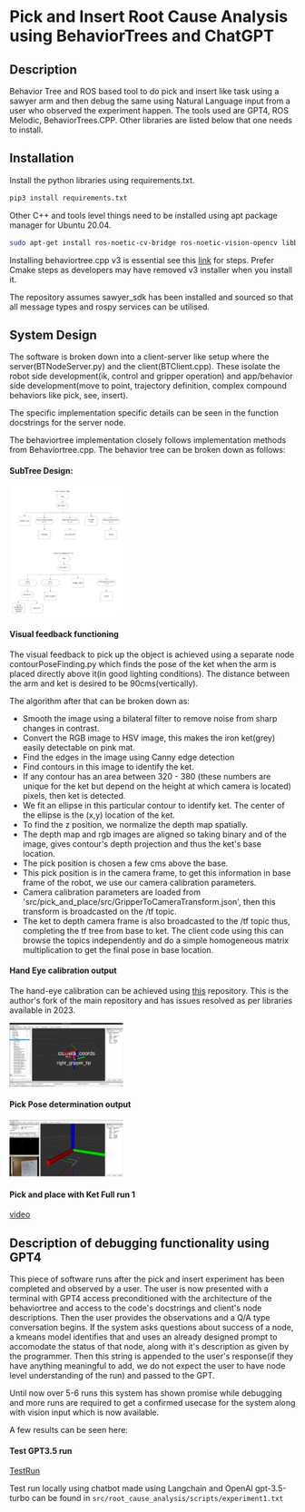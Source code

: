 # Pick and Insert Root Cause Analysis using BehaviorTrees and ChatGPT

## Description

Behavior Tree and ROS based tool to do pick and insert like task using a sawyer arm and then debug the same using Natural Language input from a user who observed the experiment happen. The tools used are GPT4, ROS Melodic, BehaviorTrees.CPP. Other libraries are listed below that one needs to install.

## Installation
Install the python libraries using requirements.txt. 

```bash
pip3 install requirements.txt
```

Other C++ and tools level things need to be installed using apt package manager for Ubuntu 20.04. 

```bash
sudo apt-get install ros-noetic-cv-bridge ros-noetic-vision-opencv libboost-all-dev
```
Installing behaviortree.cpp v3 is essential see this [link](https://github.com/BehaviorTree/BehaviorTree.CPP/tree/v3.8) for steps. Prefer Cmake steps as developers may have removed v3 installer when you install it.

The repository assumes sawyer_sdk has been installed and sourced so that all message types and rospy services can be utilised.

## System Design
The software is broken down into a client-server like setup where the server(BTNodeServer.py) and the client(BTClient.cpp). These isolate the robot side development(ik, control and gripper operation) and app/behavior side development(move to point, trajectory definition, complex compound behaviors like pick, see, insert). 

The specific implementation specific details can be seen in the function docstrings for the server node. 

The behaviortree implementation closely follows implementation methods from Behaviortree.cpp. The behavior tree can be broken down as follows: 


#### SubTree Design:

<img src="design.png" alt="Subtrees" width="200" />

#### Visual feedback functioning

The visual feedback to pick up the object is achieved using a separate node contourPoseFinding.py which finds the pose of the ket when the arm is placed directly above it(in good lighting conditions). The distance between the arm and ket is desired to be 90cms(vertically). 

The algorithm after that can be broken down as:

- Smooth the image using a bilateral filter to remove noise from sharp changes in contrast.
- Convert the RGB image to HSV image, this makes the iron ket(grey) easily detectable on pink mat.
- Find the edges in the image using Canny edge detection
- Find contours in this image to identify the ket.
- If any contour has an area between 320 - 380 (these numbers are unique for the ket but depend on the height at which camera is located) pixels, then ket is detected.
- We fit an ellipse in this particular contour to identify ket. The center of the ellipse is the (x,y) location of the ket. 
- To find the z position, we normalize the depth map spatially.
- The depth map and rgb images are aligned so taking binary and of the image, gives contour's depth projection and thus the ket's base location.
- The pick position is chosen a few cms above the base.
- This pick position is in the camera frame, to get this information in base frame of the robot, we use our camera calibration parameters.
- Camera calibration parameters are loaded from 'src/pick_and_place/src/GripperToCameraTransform.json', then this transform is broadcasted on the /tf topic. 
- The ket to depth camera frame is also broadcasted to the /tf topic thus, completing the tf tree from base to ket. The client code using this can browse the topics independently and do a simple homogeneous matrix multiplication to get the final pose in base location.

#### Hand Eye calibration output
The hand-eye calibration can be achieved using [this](https://github.com/dt1729/hand_eye_calibration.git) repository. This is the author's fork of the main repository and has issues resolved as per libraries available in 2023. 

<img src="CalibrationOutput.png" alt="HandEyeCalibrationOutput" width="200"/>


#### Pick Pose determination output

<img src="PickPose.png" alt="PickPoseDeterminationOutput" width="200"/>


#### Pick and place with Ket Full run 1

[video](https://photos.app.goo.gl/kcMkWEM2xJDghHP7A)



## Description of debugging functionality using GPT4

This piece of software runs after the pick and insert experiment has been completed and observed by a user. The user is now presented with a terminal with GPT4 access preconditioned with the architecture of the behaviortree and access to the code's docstrings and client's node descriptions. Then the user provides the observations and a Q/A type conversation begins. If the system asks questions about success of a node, a kmeans model identifies that and uses an already designed prompt to accomodate the status of that node, along with it's description as given by the programmer. Then this string is appended to the user's response(if they have anything meaningful to add, we do not expect the user to have node level understanding of the run) and passed to the GPT. 

Until now over 5-6 runs this system has shown promise while debugging and more runs are required to get a confirmed usecase for the system along with vision input which is now available.

A few results can be seen here:

#### Test GPT3.5 run

[TestRun](https://chat.openai.com/share/d55a9086-3624-4caa-a764-1f8768433b6d)

Test run locally using chatbot made using Langchain and OpenAI gpt-3.5-turbo can be found in
```src/root_cause_analysis/scripts/experiment1.txt```